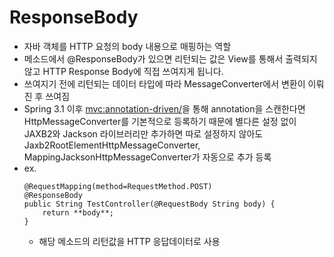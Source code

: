 # ResponseBody
 - 자바 객체를 HTTP 요청의 body 내용으로 매핑하는 역할
 - 메소드에서 @ResponseBody가 있으면 리턴되는 값은 View를 통해서 출력되지 않고 HTTP Response Body에 직접 쓰여지게 됩니다.
 - 쓰여지기 전에 리턴되는 데이터 타입에 따라 MessageConverter에서 변환이 이뤄진 후 쓰여짐
 - Spring 3.1 이후 <mvc:annotation-driven/>을 통해 annotation을 스캔한다면 HttpMessageConverter를 기본적으로 등록하기 때문에 별다른 설정 없이 JAXB2와 Jackson 라이브러리만 추가하면 따로 설정하지 않아도 Jaxb2RootElementHttpMessageConverter, MappingJacksonHttpMessageConverter가 자동으로 추가 등록
 - ex.
	```
	@RequestMapping(method=RequestMethod.POST)
	@ResponseBody
	public String TestController(@RequestBody String body) {
		return **body**;
	}
	```
	 - 해당 메소드의 리턴값을 HTTP 응답데이터로 사용